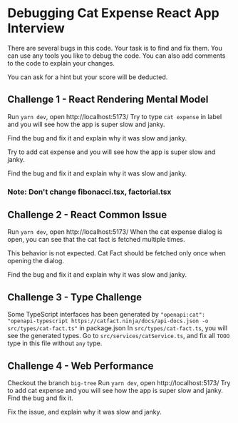 # Debugging Cat Expense React App Interview

There are several bugs in this code. Your task is to find and fix them. You can use any tools you like to debug the code. You can also add comments to the code to explain your changes.

You can ask for a hint but your score will be deducted.

## Challenge 1 - React Rendering Mental Model
Run `yarn dev`, open http://localhost:5173/
Try to type `cat expense` in label
and you will see how the app is super slow and janky. 

Find the bug and fix it and explain why it was slow and janky.


Try to add cat expense
and you will see how the app is super slow and janky. 

Find the bug and fix it and explain why it was slow and janky.

### Note: Don't change fibonacci.tsx, factorial.tsx

## Challenge 2 - React Common Issue
Run `yarn dev`, open http://localhost:5173/
When the cat expense dialog is open, you can see that the cat fact is fetched multiple times.

This behavior is not expected. Cat Fact should be fetched only once when opening the dialog.

Find the bug and fix it and explain why it was slow and janky.

## Challenge 3 - Type Challenge

Some TypeScript interfaces has been generated by `"openapi:cat": "openapi-typescript https://catfact.ninja/docs/api-docs.json -o src/types/cat-fact.ts"` in package.json
In `src/types/cat-fact.ts`, you will see the generated types.
Go to `src/services/catService.ts`, and fix all `TOOO` type in this file without `any` type.


## Challenge 4 - Web Performance
Checkout the branch `big-tree`
Run `yarn dev`, open http://localhost:5173/
Try to add cat expense and you will see how the app is super slow and janky. Find the bug and fix it.

Fix the issue, and explain why it was slow and janky.

